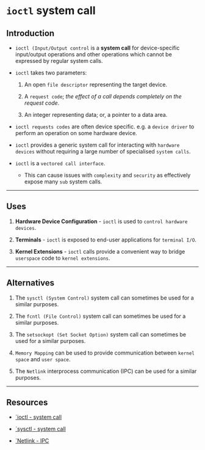 # `ioctl` system call

## Introduction

* `ioctl (Input/Output control` is a __system call__ for device-specific input/output operations and other operations which cannot be expressed by regular system calls.

* `ioctl` takes two parameters:

    1. An open `file descriptor` representing the target device.

    2. A `request code`; _the effect of a call depends completely on the request code_.

    3. An integer representing data; or, a pointer to a data area.

* `ioctl requests codes` are often device specific. e.g. a `device driver` to perform an operation on some hardware device.

* `ioctl` provides a generic system call for interacting with `hardware devices` without requiring a large number of specialised `system calls`.

* `ioctl` is a `vectored call interface`.

    * This can cause issues with `complexity` and `security` as effectively expose many `sub` system calls.

---

## Uses

1. __Hardware Device Configuration__ - `ioctl` is used to `control hardware devices`.

2. __Terminals__ - `ioctl` is exposed to end-user applications for `terminal I/O`.

3. __Kernel Extensions__ - `ioctl` calls provide a convenient way to bridge `userspace` code to `kernel extensions`.

---

## Alternatives

1. The `sysctl (System Control)` system call can sometimes be used for a similar purposes.

2. The `fcntl (File Control)` system call can sometimes be used for a similar purposes.

3. The `setsockopt (Set Socket Option)` system call can sometimes be used for a similar purposes.

4. `Memory Mapping` can be used to provide communication between `kernel space` and `user space`.

5. The `Netlink` interprocess communication (IPC)  can be used for a similar purposes.

---

## Resources

* [`ioctl - system call](https://en.wikipedia.org/wiki/Ioctl)

* [`sysctl - system call](https://en.wikipedia.org/wiki/Sysctl)

* [`Netlink - IPC](https://en.wikipedia.org/wiki/Netlink)

